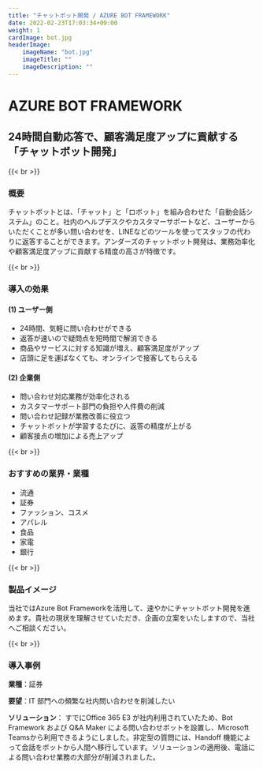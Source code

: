 ```yaml
---
title: "チャットボット開発 / AZURE BOT FRAMEWORK"
date: 2022-02-23T17:03:34+09:00
weight: 1
cardImage: bot.jpg
headerImage:
    imageName: "bot.jpg"
    imageTitle: ""
    imageDescription: ""
---
```


# AZURE BOT FRAMEWORK

## 24時間自動応答で、顧客満足度アップに貢献する「チャットボット開発」

{{< br >}}

### 概要

チャットボットとは、「チャット」と「ロボット」を組み合わせた「自動会話システム」のこと。社内のヘルプデスクやカスタマーサポートなど、ユーザーからいただくことが多い問い合わせを、LINEなどのツールを使ってスタッフの代わりに返答することができます。アンダーズのチャットボット開発は、業務効率化や顧客満足度アップに貢献する精度の高さが特徴です。

{{< br >}}

### 導入の効果

#### (1) ユーザー側

- 24時間、気軽に問い合わせができる
- 返答が速いので疑問点を短時間で解消できる
- 商品やサービスに対する知識が増え、顧客満足度がアップ
- 店頭に足を運ばなくても、オンラインで接客してもらえる

#### (2) 企業側

- 問い合わせ対応業務が効率化される
- カスタマーサポート部門の負担や人件費の削減
- 問い合わせ記録が業務改善に役立つ
- チャットボットが学習するたびに、返答の精度が上がる
- 顧客接点の増加による売上アップ

{{< br >}}

### おすすめの業界・業種

- 流通
- 証券
- ファッション、コスメ
- アパレル
- 食品
- 家電
- 銀行

{{< br >}}

### 製品イメージ

当社ではAzure Bot Frameworkを活用して、速やかにチャットボット開発を進めます。貴社の現状を理解させていただき、企画の立案をいたしますので、当社へご相談ください。

{{< br >}}

### 導入事例

**業種**：証券  

**要望**：IT 部門への頻繁な社内問い合わせを削減したい 

**ソリューション**： すでにOffice 365 E3 が社内利用されていたため、Bot Framework および Q&A Maker による問い合わせボットを設置し、Microsoft Teamsから利用できるようにしました。非定型の質問には、Handoff 機能によって会話をボットから人間へ移行しています。ソリューションの適用後、電話による問い合わせ業務の大部分が削減されました。